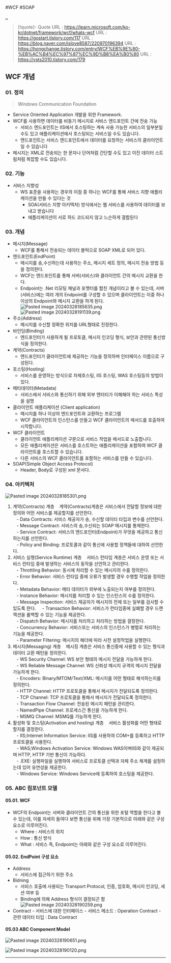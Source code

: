 #WCF #SOAP

[..](../WCF.md)

> [!quote]- Quote
URL : https://learn.microsoft.com/ko-kr/dotnet/framework/wcf/whats-wcf
URL : https://gostart.tistory.com/117
URL : https://blog.naver.com/islove8587/220970196394
URL : https://hongchange.tistory.com/entry/WCF%EB%9E%80-%EB%AC%B4%EC%97%87%EC%9D%B8%EA%B0%80
URL : https://vsts2010.tistory.com/179

## WCF 개념
### 01. 정의
> Windows Communication Foundation
- Service Oriented Application 개발을 위한 Framework.
- WCF를 사용하면 데이터를 비동기 메시지로 서비스 엔드포인트 간에 전송 가능
	- 서비스 엔드포인트는 IIS에서 호스팅하는 계속 사용 가능한 서비스의 일부분일 수도 있고 애플리케이션에서 호스팅되는 서비스일 수도 있습니다.
	- 엔드포인트는 서비스 엔드포인트에서 데이터를 요청하는 서비스의 클라이언트일 수 있습니다
- 메시지는 XML로 전송되는 한 문자나 단어처럼 간단할 수도 있고 이진 데이터 스트림처럼 복잡할 수도 있습니다.

### 02. 기능
- 서비스 지향성
	- WS 표준을 사용하는 경우의 이점 중 하나는 WCF를 통해 서비스 지향 애플리케이션을 만들 수 있다는 것
		- SOA(서비스 지향 아키텍처) 방식에서는 웹 서비스를 사용하여 데이터를 보내고 받습니다
		- 애플리케이션이 서로 하드 코드되지 않고 느슨하게 결합된다

### 03. 개념
- 메시지(Message)
	- WCF를 통해서 전송되는 데이터 블럭으로 SOAP XML로 되어 있다.   
- 엔드포인트(EndPoint)
	- 메시지를 송,수신하는데 사용하는 주소, 메시지 세트 정의, 메시지 전송 방법 등을 정의한다.   
	- WCF는 엔드포인트를 통해 서버(서비스)와 클라이언트 간의 메시지 교환을 한다.
	- Endpoint는 .Net 리모팅 채널과 포멧터를 합친 개념이라고 볼 수 있는데, 서버(서비스)에는 여러 개의 Endpoint를 구성할 수 있으며 클라이언트는 이중 하나 이상의 Endpoint와 메시지 교환을 하게 된다.
		![Pasted image 20240328185635.png](00.%20attachments/Pasted%20image%2020240328185635.png)
		![Pasted image 20240328191139.png](00.%20attachments/Pasted%20image%2020240328191139.png)
- 주소(Address)
	- 메시지를 수신할 정확한 위치를 URL형태로 진정한다.   
- 바인딩(Binding)
	- 엔드포인터가 사용하게 될 프로토클, 메시지 인코딩 형식, 보안과 관련된 통신방식을 정의한다.   
- 계약(Contracts)
	- 엔드포인터가 클라이언트에 제공하는 기능을 정의하며 인터페이스 이름으로 구성된다.  
- 호스팅(Hosting) 
	- 서비스를 운영하는 방식으로 자체호스팅, IIS 호스팅, WAS 호스팅등의 방법이 있다.   
- 메타데이터(Metadata) 
	- 서비스에서 서비스와 통신하기 위해 외부 엔터티가 이해해야 하는 서비스 특성을 설명
- 클라이언트 애플리케이션 (Client application)
	- 메시지를 하나 이상의 엔드포인트와 교환하는 프로그램
	- WCF 클라이언트의 인스턴스를 만들고 WCF 클라이언트의 메서드를 호출하여 시작합니다.
- WCF 클라이언트
	- 클라이언트 애플리케이션 구문으로 서비스 작업을 메서드로 노출합니다.
	- 모든 애플리케이션은 서비스를 호스트하는 애플리케이션을 포함하여 WCF 클라이언트를 호스트할 수 있습니다.
	- 다른 서비스의 WCF 클라이언트를 포함하는 서비스를 만들 수 있습니다.
- SOAP(Simple Object Access Protocol)
	- Header, Body로 구성된 xml 문서다.

### 04. 아키텍처
![Pasted image 20240328185301.png](00.%20attachments/Pasted%20image%2020240328185301.png)
1) 계약(Contracts) 계층
   계약(Contracts)계층은 서비스에서 전달할 정보에 대한 정의와 어떤 서비스를 제공할지를 선언한다.  
   - Data Contracts: 서비스 제공자가 송, 수신할 데이터 타입과 변수를 선언한다.  
   - Message Contract: 서비스의 송,수신되는 SOAP 메시지를 통제한다.   
   - Service Contract: 서비스의 엔드포인터(Endpoint)가 무엇을 제공하고 통신하는지를 선언한다.   
   - Policy and Binding: 프로토콜과 같이 통신에 사용할 정책들에 대하여 선언한다.   
2) 서비스 실행(Service Runtime) 계층
   서비스 런타임 계층은 서비스 운영 또는 서비스 런타임 중에 발생하는 서비스의 동작을 선언하고 관리한다.   
   - Throttling Behavior: 동시에 처리할 수 있는 메시지의 수를 정의한다.   
   - Error Behavior: 서비스 런타임 중에 오류가 발생할 경우 수행할 작업을 정의한다.   
   - Metadata Behavior: 메타 데이터가 외부에 노출되는지 여부를 정의한다.   
   - Instance Behavior: 메시지를 처리할 수 있는 인스턴스의 수를 정의한다.   
   - Message Inspection: 서비스 제공자가 메시지의 전체 또는 일부를 검사할 수 있도록 한다.  
   - Transaction Behavior: 서비스가 런타임중에 실폐할 경우 드랜잭션을 롤백할 수 있는 기능을 제공한다.   
   - Dispatch Behavior: 메시지를 처리하고 처리하는 방법을 결정한다.   
   - Concurrency Behavior: 서비스또는 서비스의 인스턴스가 병렬로 처리하는 기능을 제공한다.   
   - Parameter Filtering: 메시지의 해더에 따라 사전 설정작업을 실행한다.   
3) 메시지(Messaging) 계층
   메시징 계층은 서비스 통신중에 사용할 수 있는 형식과 데이터 교환 패턴을 정의한다.  
   - WS Security Channel: WS 보안 형태의 메시지 전달을 가능하게 한다.  
   - WS Reliable Message Channel: WS 신뢰성 메시지 규격의 메시지 전달을 가능하게 한다.   
   - Encoders: Binary/MTOM/Text/XML: 메시지를 어떤 형태로 해석하는지를 정의한다.   
   - HTTP Channel: HTTP 프로토클을 통해서 메시지가 전달되도록 정의한다.  
   - TCP Channel: TCP 프로토클을 통해서 메시지가 전달되도록 정의한다.   
   - Transaction Flow Channel: 전송된 메시지 패턴을 관리한다.   
   - NamedPipe Channel: 프로세스간 통신을 가능하게 한다.   
   - MSMQ Channel: MSMQ를 가능하게 한다.   
4) 활성화 및 호스팅(Activation and hosting) 계층 
   서비스 활성화를 어떤 형태로 할지를 결정한다.   
   - IIS;Internet Information Service: IIS를 사용하여 COM+를 등록하고 HTTP 프로토클을 사용한다.   
   - WAS;Windows Activation Service: Windows WAS이며IIS와 같이 제공되며 HTTP, HTTP 기반 통신이 가능하다.   
   - .EXE: 실행파일을 실행하여 서비스로 프로토클 선택과 자체 주소 체계를 설정하는데 있어 유연성을 제공한다.   
   - Windows Service: Windows Service에 등록하여 호스팅을 제공한다. 

### 05. ABC 컴포넌트 모델
#### 05.01. WCF
- WCF의 Endpoint는 서버와 클라이언트 간의 통신을 위한 포털 역할을 한다고 볼 수 있는데, 
  이를 자세히 들여다 보면 통신을 위해 가장 기본적으로 아래와 같은 구성 요소로 이루어진다.
  - Where : 서비스의 위치
  - How : 통신 방식
  - What : 서비스
  즉, Endpoint는 아래와 같은 구성 요소로 이루어진다.
#### 05.02. EndPoint 구성 요소
- Address
	- 서비스에 접근하기 위한 주소
- Bidning
	- 서비스 호출에 사용되는 Transport Protocol, 인증, 암호화, 메시지 인코딩, 세션 여부 등
	- Binding에 의해 Address 형식이 결정되곤 함	
	![Pasted image 20240328190259.png](00.%20attachments/Pasted%20image%2020240328190259.png)
- Contract
		- 서비스에 대한 인터페이스
		- 서비스 메소드 : Operation Contract
		- 관련 데이터 타입 : Data Contract
#### 05.03 ABC Component Model
![Pasted image 20240328190651.png](00.%20attachments/Pasted%20image%2020240328190651.png)

![Pasted image 20240328190120.png](00.%20attachments/Pasted%20image%2020240328190120.png)

---


